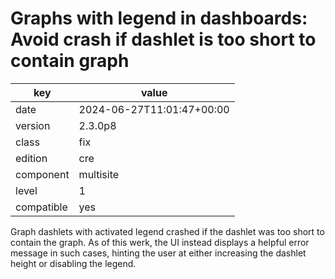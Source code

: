 [//]: # (werk v2)
# Graphs with legend in dashboards: Avoid crash if dashlet is too short to contain graph

key        | value
---------- | ---
date       | 2024-06-27T11:01:47+00:00
version    | 2.3.0p8
class      | fix
edition    | cre
component  | multisite
level      | 1
compatible | yes

Graph dashlets with activated legend crashed if the dashlet was too short to contain the graph. As
of this werk, the UI instead displays a helpful error message in such cases, hinting the user at
either increasing the dashlet height or disabling the legend.
